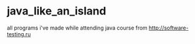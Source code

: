 # java_like_an_island
all programs i've made while attending java course from http://software-testing.ru
